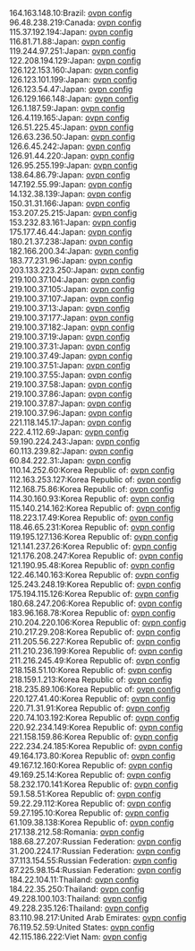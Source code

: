 164.163.148.10:Brazil: [ovpn config](vpn/164_163_148_10.ovpn)  
96.48.238.219:Canada: [ovpn config](vpn/96_48_238_219.ovpn)  
115.37.192.194:Japan: [ovpn config](vpn/115_37_192_194.ovpn)  
116.81.71.88:Japan: [ovpn config](vpn/116_81_71_88.ovpn)  
119.244.97.251:Japan: [ovpn config](vpn/119_244_97_251.ovpn)  
122.208.194.129:Japan: [ovpn config](vpn/122_208_194_129.ovpn)  
126.122.153.160:Japan: [ovpn config](vpn/126_122_153_160.ovpn)  
126.123.101.199:Japan: [ovpn config](vpn/126_123_101_199.ovpn)  
126.123.54.47:Japan: [ovpn config](vpn/126_123_54_47.ovpn)  
126.129.166.148:Japan: [ovpn config](vpn/126_129_166_148.ovpn)  
126.1.187.59:Japan: [ovpn config](vpn/126_1_187_59.ovpn)  
126.4.119.165:Japan: [ovpn config](vpn/126_4_119_165.ovpn)  
126.51.225.45:Japan: [ovpn config](vpn/126_51_225_45.ovpn)  
126.63.236.50:Japan: [ovpn config](vpn/126_63_236_50.ovpn)  
126.6.45.242:Japan: [ovpn config](vpn/126_6_45_242.ovpn)  
126.91.44.220:Japan: [ovpn config](vpn/126_91_44_220.ovpn)  
126.95.255.199:Japan: [ovpn config](vpn/126_95_255_199.ovpn)  
138.64.86.79:Japan: [ovpn config](vpn/138_64_86_79.ovpn)  
147.192.55.99:Japan: [ovpn config](vpn/147_192_55_99.ovpn)  
14.132.38.139:Japan: [ovpn config](vpn/14_132_38_139.ovpn)  
150.31.31.166:Japan: [ovpn config](vpn/150_31_31_166.ovpn)  
153.207.25.215:Japan: [ovpn config](vpn/153_207_25_215.ovpn)  
153.232.83.161:Japan: [ovpn config](vpn/153_232_83_161.ovpn)  
175.177.46.44:Japan: [ovpn config](vpn/175_177_46_44.ovpn)  
180.21.37.238:Japan: [ovpn config](vpn/180_21_37_238.ovpn)  
182.166.200.34:Japan: [ovpn config](vpn/182_166_200_34.ovpn)  
183.77.231.96:Japan: [ovpn config](vpn/183_77_231_96.ovpn)  
203.133.223.250:Japan: [ovpn config](vpn/203_133_223_250.ovpn)  
219.100.37.104:Japan: [ovpn config](vpn/219_100_37_104.ovpn)  
219.100.37.105:Japan: [ovpn config](vpn/219_100_37_105.ovpn)  
219.100.37.107:Japan: [ovpn config](vpn/219_100_37_107.ovpn)  
219.100.37.13:Japan: [ovpn config](vpn/219_100_37_13.ovpn)  
219.100.37.177:Japan: [ovpn config](vpn/219_100_37_177.ovpn)  
219.100.37.182:Japan: [ovpn config](vpn/219_100_37_182.ovpn)  
219.100.37.19:Japan: [ovpn config](vpn/219_100_37_19.ovpn)  
219.100.37.31:Japan: [ovpn config](vpn/219_100_37_31.ovpn)  
219.100.37.49:Japan: [ovpn config](vpn/219_100_37_49.ovpn)  
219.100.37.51:Japan: [ovpn config](vpn/219_100_37_51.ovpn)  
219.100.37.55:Japan: [ovpn config](vpn/219_100_37_55.ovpn)  
219.100.37.58:Japan: [ovpn config](vpn/219_100_37_58.ovpn)  
219.100.37.86:Japan: [ovpn config](vpn/219_100_37_86.ovpn)  
219.100.37.87:Japan: [ovpn config](vpn/219_100_37_87.ovpn)  
219.100.37.96:Japan: [ovpn config](vpn/219_100_37_96.ovpn)  
221.118.145.17:Japan: [ovpn config](vpn/221_118_145_17.ovpn)  
222.4.112.69:Japan: [ovpn config](vpn/222_4_112_69.ovpn)  
59.190.224.243:Japan: [ovpn config](vpn/59_190_224_243.ovpn)  
60.113.239.82:Japan: [ovpn config](vpn/60_113_239_82.ovpn)  
60.84.222.31:Japan: [ovpn config](vpn/60_84_222_31.ovpn)  
110.14.252.60:Korea Republic of: [ovpn config](vpn/110_14_252_60.ovpn)  
112.163.253.127:Korea Republic of: [ovpn config](vpn/112_163_253_127.ovpn)  
112.168.75.86:Korea Republic of: [ovpn config](vpn/112_168_75_86.ovpn)  
114.30.160.93:Korea Republic of: [ovpn config](vpn/114_30_160_93.ovpn)  
115.140.214.162:Korea Republic of: [ovpn config](vpn/115_140_214_162.ovpn)  
118.223.17.49:Korea Republic of: [ovpn config](vpn/118_223_17_49.ovpn)  
118.46.65.231:Korea Republic of: [ovpn config](vpn/118_46_65_231.ovpn)  
119.195.127.136:Korea Republic of: [ovpn config](vpn/119_195_127_136.ovpn)  
121.141.237.26:Korea Republic of: [ovpn config](vpn/121_141_237_26.ovpn)  
121.176.208.247:Korea Republic of: [ovpn config](vpn/121_176_208_247.ovpn)  
121.190.95.48:Korea Republic of: [ovpn config](vpn/121_190_95_48.ovpn)  
122.46.140.163:Korea Republic of: [ovpn config](vpn/122_46_140_163.ovpn)  
125.243.248.19:Korea Republic of: [ovpn config](vpn/125_243_248_19.ovpn)  
175.194.115.126:Korea Republic of: [ovpn config](vpn/175_194_115_126.ovpn)  
180.68.247.206:Korea Republic of: [ovpn config](vpn/180_68_247_206.ovpn)  
183.96.168.78:Korea Republic of: [ovpn config](vpn/183_96_168_78.ovpn)  
210.204.220.106:Korea Republic of: [ovpn config](vpn/210_204_220_106.ovpn)  
210.217.29.208:Korea Republic of: [ovpn config](vpn/210_217_29_208.ovpn)  
211.205.56.227:Korea Republic of: [ovpn config](vpn/211_205_56_227.ovpn)  
211.210.236.199:Korea Republic of: [ovpn config](vpn/211_210_236_199.ovpn)  
211.216.245.49:Korea Republic of: [ovpn config](vpn/211_216_245_49.ovpn)  
218.158.51.10:Korea Republic of: [ovpn config](vpn/218_158_51_10.ovpn)  
218.159.1.213:Korea Republic of: [ovpn config](vpn/218_159_1_213.ovpn)  
218.235.89.106:Korea Republic of: [ovpn config](vpn/218_235_89_106.ovpn)  
220.127.41.40:Korea Republic of: [ovpn config](vpn/220_127_41_40.ovpn)  
220.71.31.91:Korea Republic of: [ovpn config](vpn/220_71_31_91.ovpn)  
220.74.103.192:Korea Republic of: [ovpn config](vpn/220_74_103_192.ovpn)  
220.92.234.149:Korea Republic of: [ovpn config](vpn/220_92_234_149.ovpn)  
221.158.159.86:Korea Republic of: [ovpn config](vpn/221_158_159_86.ovpn)  
222.234.24.185:Korea Republic of: [ovpn config](vpn/222_234_24_185.ovpn)  
49.164.173.80:Korea Republic of: [ovpn config](vpn/49_164_173_80.ovpn)  
49.167.12.160:Korea Republic of: [ovpn config](vpn/49_167_12_160.ovpn)  
49.169.25.14:Korea Republic of: [ovpn config](vpn/49_169_25_14.ovpn)  
58.232.170.141:Korea Republic of: [ovpn config](vpn/58_232_170_141.ovpn)  
59.1.58.51:Korea Republic of: [ovpn config](vpn/59_1_58_51.ovpn)  
59.22.29.112:Korea Republic of: [ovpn config](vpn/59_22_29_112.ovpn)  
59.27.195.10:Korea Republic of: [ovpn config](vpn/59_27_195_10.ovpn)  
61.109.38.138:Korea Republic of: [ovpn config](vpn/61_109_38_138.ovpn)  
217.138.212.58:Romania: [ovpn config](vpn/217_138_212_58.ovpn)  
188.68.27.207:Russian Federation: [ovpn config](vpn/188_68_27_207.ovpn)  
31.200.224.17:Russian Federation: [ovpn config](vpn/31_200_224_17.ovpn)  
37.113.154.55:Russian Federation: [ovpn config](vpn/37_113_154_55.ovpn)  
87.225.98.154:Russian Federation: [ovpn config](vpn/87_225_98_154.ovpn)  
184.22.104.11:Thailand: [ovpn config](vpn/184_22_104_11.ovpn)  
184.22.35.250:Thailand: [ovpn config](vpn/184_22_35_250.ovpn)  
49.228.100.103:Thailand: [ovpn config](vpn/49_228_100_103.ovpn)  
49.228.235.126:Thailand: [ovpn config](vpn/49_228_235_126.ovpn)  
83.110.98.217:United Arab Emirates: [ovpn config](vpn/83_110_98_217.ovpn)  
76.119.52.59:United States: [ovpn config](vpn/76_119_52_59.ovpn)  
42.115.186.222:Viet Nam: [ovpn config](vpn/42_115_186_222.ovpn)  

